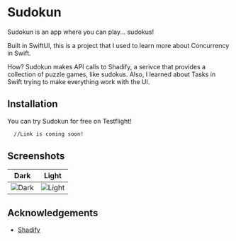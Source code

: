 # Sudokun
Sudokun is an app where you can play... sudokus!

Built in SwiftUI, this is a project that I used to learn more about Concurrency in Swift.

How? Sudokun makes API calls to Shadify, a serivce that provides a collection of puzzle games, like sudokus.
Also, I learned about Tasks in Swift trying to make everything work with the UI.

## Installation

You can try Sudokun for free on Testflight!

```bash
  //Link is coming soon!
```

## Screenshots
| **Dark** | **Light** |
|:---:|:---:|
|![Dark](https://github.com/bilegentile/Sudokun/blob/main/Sudokun/screenshots/board_dark.PNG) | ![Light](https://github.com/bilegentile/Sudokun/blob/main/Sudokun/screenshots/board_light.PNG)

## Acknowledgements

 - [Shadify](https://shadify.dev/)
